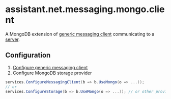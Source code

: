 ﻿# assistant.net.messaging.mongo.client

A MongoDB extension of [generic messaging client](https://www.nuget.org/packages/assistant.net.messaging.generic.client/)
communicating to a [server](https://www.nuget.org/packages/assistant.net.messaging.mongo.server/).

## Configuration

1. [Configure generic messaging client](https://github.com/iotbusters/assistant.net/tree/master/src/Messaging.Generic.Client/README.md#configuration)
2. Configure MongoDB storage provider

```csharp
services.ConfigureMessagingClient(b => b.UseMongo(o => ...));
// or
services.ConfigureStorage(b => b.UseMongo(o => ...)); // or other provider
```
